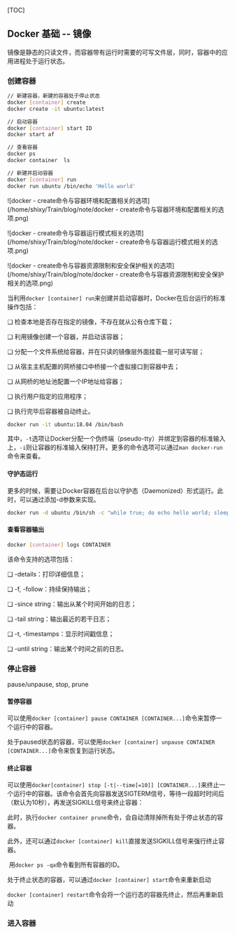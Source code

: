 [TOC]

## Docker 基础 -- 镜像

​	镜像是静态的只读文件，而容器带有运行时需要的可写文件层，同时，容器中的应用进程处于运行状态。

### 创建容器

```sh
// 新建容器，新建的容器处于停止状态
docker [container] create
docker create -it ubuntu:latest

// 启动容器
docker [container] start ID
docker start af

// 查看容器
docker ps
docker container  ls

// 新建并启动容器
docker [container] run
docker run ubuntu /bin/echo 'Hello world'
```

![docker - create命令与容器环境和配置相关的选项](/home/shixy/Train/blog/note/docker - create命令与容器环境和配置相关的选项.png)

![docker - create命令与容器运行模式相关的选项](/home/shixy/Train/blog/note/docker - create命令与容器运行模式相关的选项.png)

![docker - create命令与容器资源限制和安全保护相关的选项](/home/shixy/Train/blog/note/docker - create命令与容器资源限制和安全保护相关的选项.png)



当利用`docker [container] run`来创建并启动容器时，Docker在后台运行的标准操作包括：

❑ 检查本地是否存在指定的镜像，不存在就从公有仓库下载；

❑ 利用镜像创建一个容器，并启动该容器；

❑ 分配一个文件系统给容器，并在只读的镜像层外面挂载一层可读写层；

❑ 从宿主主机配置的网桥接口中桥接一个虚拟接口到容器中去；

❑ 从网桥的地址池配置一个IP地址给容器；

❑ 执行用户指定的应用程序；

❑ 执行完毕后容器被自动终止。

```sh
docker run -it ubuntu:18.04 /bin/bash
```

​	其中，`-t`选项让Docker分配一个伪终端（pseudo-tty）并绑定到容器的标准输入上，`-i`则让容器的标准输入保持打开。更多的命令选项可以通过`man docker-run`命令来查看。

#### 守护态运行	

​	更多的时候，需要让Docker容器在后台以守护态（Daemonized）形式运行。此时，可以通过添加-d参数来实现。

```sh
docker run -d ubuntu /bin/sh -c "while true; do echo hello world; sleep 1;done"
```

#### 查看容器输出

```sh
docker [container] logs CONTAINER
```

该命令支持的选项包括：

❑ -details：打印详细信息；

❑ -f, -follow：持续保持输出；

❑ -since string：输出从某个时间开始的日志；

❑ -tail string：输出最近的若干日志；

❑ -t, -timestamps：显示时间戳信息；

❑ -until string：输出某个时间之前的日志。

### 停止容器

pause/unpause, stop, prune

#### 暂停容器

​	可以使用`docker [container] pause CONTAINER [CONTAINER...]`命令来暂停一个运行中的容器。

​	处于paused状态的容器，可以使用`docker [container] unpause CONTAINER [CONTAINER...]`命令来恢复到运行状态。

#### 终止容器

​	可以使用`docker[container] stop [-t|--time[=10]] [CONTAINER...]`来终止一个运行中的容器。该命令会首先向容器发送SIGTERM信号，等待一段超时时间后（默认为10秒），再发送SIGKILL信号来终止容器：

​	此时，执行`docker container prune`命令，会自动清除掉所有处于停止状态的容器。

​	此外，还可以通过`docker [container] kill`直接发送SIGKILL信号来强行终止容器。

​	用`docker ps -qa`命令看到所有容器的ID。

​	处于终止状态的容器，可以通过`docker [container] start`命令来重新启动

​	`docker [container] restart`命令会将一个运行态的容器先终止，然后再重新启动



### 进入容器


